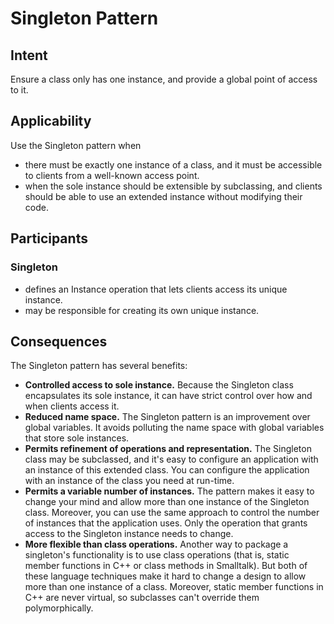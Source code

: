 # Singleton Pattern

## Intent
Ensure a class only has one instance, and provide a global point of access to it.

## Applicability
Use the Singleton pattern when
- there must be exactly one instance of a class, and it must be accessible to clients from a well-known access point.
- when the sole instance should be extensible by subclassing, and clients should be able to use an extended instance without modifying their code.

## Participants
### Singleton
- defines an Instance operation that lets clients access its unique instance.
- may be responsible for creating its own unique instance.

## Consequences
The Singleton pattern has several benefits:
- **Controlled access to sole instance.** Because the Singleton class encapsulates its sole instance, it can have strict control over how and when clients access it.
- **Reduced name space.** The Singleton pattern is an improvement over global variables. It avoids polluting the name space with global variables that store sole instances.
- **Permits refinement of operations and representation.** The Singleton class may be subclassed, and it's easy to configure an application with an instance of this extended class. You can configure the application with an instance of the class you need at run-time.
- **Permits a variable number of instances.** The pattern makes it easy to change your mind and allow more than one instance of the Singleton class. Moreover, you can use the same approach to control the number of instances that the application uses. Only the operation that grants access to the Singleton instance needs to change.
- **More flexible than class operations.** Another way to package a singleton's functionality is to use class operations (that is, static member functions in C++ or class methods in Smalltalk). But both of these language techniques make it hard to change a design to allow more than one instance of a class. Moreover, static member functions in C++ are never virtual, so subclasses can't override them polymorphically.

